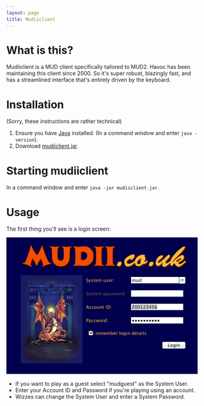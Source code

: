 ```yaml
---
layout: page
title: Mudiiclient
---
```


# What is this?

Mudiiclient is a MUD client specifically tailored to MUD2. Havoc has been maintaining this client since 2000. So it's super robust, blazingly fast, and has a streamlined interface that's entirely driven by the keyboard.

# Installation

(Sorry, these instructions are rather technical)

1. Ensure you have [Java](https://www.java.com/en/) installed. (In a command window and enter `java -version`).
2. Download [mudiiclient.jar](mudiiclient.jar).

# Starting mudiiclient

In a command window and enter `java -jar mudiiclient.jar`.

# Usage

The first thing you'll see is a login screen:

![](revised_login_screen.png)

* If you want to play as a guest select "mudguest" as the System User.
* Enter your Account ID and Password if you're playing using an account.
* Wizzes can change the System User and enter a System Password.

